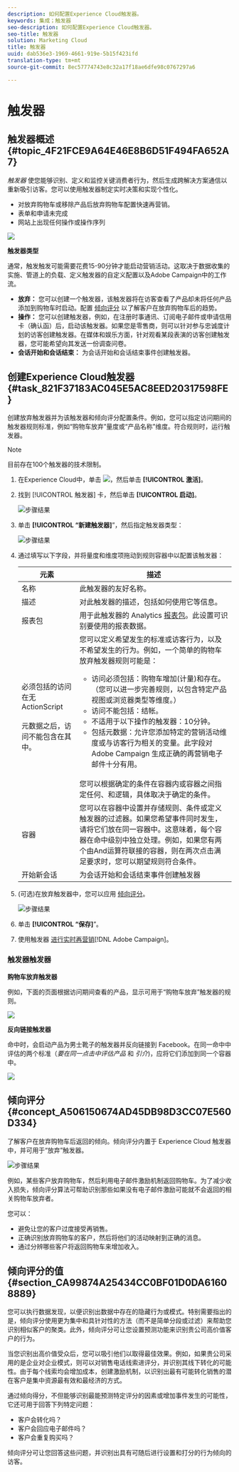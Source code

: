 ```yaml
---
description: 如何配置Experience Cloud触发器。
keywords: 集成；触发器
seo-description: 如何配置Experience Cloud触发器。
seo-title: 触发器
solution: Marketing Cloud
title: 触发器
uuid: dab536e3-1969-4661-919e-5b15f423ifd
translation-type: tm+mt
source-git-commit: 8ec57774743e8c32a17f18ae6dfe98c0767297a6

---
```



# 触发器

## 触发器概述 {#topic_4F21FCE9A64E46E8B6D51F494FA652A7}

*触发器* 使您能够识别、定义和监控关键消费者行为，然后生成跨解决方案通信以重新吸引访客。您可以使用触发器制定实时决策和实现个性化。

* 对放弃购物车或移除产品后放弃购物车配置快速再营销。
* 表单和申请未完成
* 网站上出现任何操作或操作序列

![](assets/trigger-abandonment-2.png)

**触发器类型**

通常，触发触发可能需要花费15-90分钟才能启动营销活动。这取决于数据收集的实施、管道上的负载、定义触发器的自定义配置以及Adobe Campaign中的工作流。

* **放弃：** 您可以创建一个触发器，该触发器将在访客查看了产品却未将任何产品添加到购物车时启动。配置 [倾向评分](../activation/triggers.md#concept_A506150674AD45DB98D3CC07E560D334) 以了解客户在放弃购物车后的趋势。
* **操作：** 您可以创建触发器，例如，在注册时事通讯、订阅电子邮件或申请信用卡（确认函）后，启动该触发器。如果您是零售商，则可以针对参与忠诚度计划的访客创建触发器。在媒体和娱乐方面，针对观看某段表演的访客创建触发器，您可能希望向其发送一份调查问卷。
* **会话开始和会话结束：** 为会话开始和会话结束事件创建触发器。

## 创建Experience Cloud触发器 {#task_821F37183AC045E5AC8EED20317598FE}

创建放弃触发器并为该触发器和倾向评分配置条件。例如，您可以指定访问期间的触发器规则标准，例如“购物车放弃”量度或“产品名称”维度。符合规则时，运行触发器。

<!-- t_create-trigger.xml -->

>[!NOTE]
>
>目前存在100个触发器的技术限制。

1. 在Experience Cloud中，单击 ![](assets/menu-icon.png)，然后单击 **[!UICONTROL 激活]**。
1. 找到 [!UICONTROL 触发器] 卡，然后单击 **[!UICONTROL 启动]**。

   ![步骤结果](assets/activation-triggers.png)

1. 单击 **[!UICONTROL “新建触发器]**”，然后指定触发器类型：

   ![步骤结果](assets/add-trigger.png)

1. 通过填写以下字段，并将量度和维度项拖动到规则容器中以配置该触发器：

   | 元素 | 描述 |
   |--- |--- |
   | 名称 | 此触发器的友好名称。 |
   | 描述 | 对此触发器的描述，包括如何使用它等信息。 |
   | 报表包 | 用于此触发器的 Analytics [报表包](https://marketing.adobe.com/resources/help/en_US/analytics/getting-started/report-suites.html)。此设置可识别要使用的报表数据。 |
   | 必须包括的访问<br>在无ActionScript<br><br>元数据之后，访问不能包含在其中。 | 您可以定义希望发生的标准或访客行为，以及不希望发生的行为。例如，一个简单的购物车放弃触发器规则可能是：<ul><li>访问必须包括：购物车增加(计量)和存在。（您可以进一步完善规则，以包含特定产品视图或浏览器类型等维度。）</li><li>访问不能包括：结帐。</li><li>不适用于以下操作的触发器：10分钟。</li><li>包括元数据：允许您添加特定的营销活动维度或与访客行为相关的变量。此字段对 Adobe Campaign 生成正确的再营销电子邮件十分有用。</li></ul><br>您可以根据确定的条件在容器内或容器之间指定任何、和逻辑，具体取决于确定的条件。 |
   | 容器 | 您可以在容器中设置并存储规则、条件或定义触发器的过滤器。如果您希望事件同时发生，请将它们放在同一容器中。这意味着，每个容器在命中级别中独立处理。例如，如果您有两个由And运算符联接的容器，则在两次点击满足要求时，您可以期望规则符合条件。 |
   | 开始新会话 | 为会话开始和会话结束事件创建触发器 |

1. (可选)在放弃触发器中，您可以应用 [倾向评分](../activation/triggers.md#concept_A506150674AD45DB98D3CC07E560D334)。

   ![步骤结果](assets/propensity-scoring.png)

1. 单击 **[!UICONTROL “保存]**”。
1. 使用触发器 [进行实时再营销](https://docs.campaign.adobe.com/doc/standard/en/EMA_Transactional_messaging_Marketing_Cloud_Triggers.html)[!DNL Adobe Campaign]。

### 触发器触发器

**购物车放弃触发器**

例如，下面的页面根据访问期间查看的产品，显示可用于“购物车放弃”触发器的规则。

![](assets/abandonment-trigger.png)

**反向链接触发器**

命中时，会启动产品为男士靴子的触发器并反向链接到 Facebook。在同一命中中评估的两个标准（*要在同一点击中评估产品* 和 *引介*)，应将它们添加到同一个容器中。

![](assets/fb-boots-promo.png)

## 倾向评分 {#concept_A506150674AD45DB98D3CC07E560D334}

<!-- propensity-scoring.xml -->

了解客户在放弃购物车后返回的倾向。倾向评分内置于 Experience Cloud 触发器中，并可用于“放弃”触发器。

![步骤结果](assets/propensity-scoring.png)

例如，某些客户放弃购物车，然后利用电子邮件激励机制返回购物车。为了减少收入损失，倾向评分算法可帮助识别那些如果没有电子邮件激励可能就不会返回的相关购物车放弃者。

您可以：

* 避免让您的客户过度接受再销售。
* 正确识别放弃购物车的客户，然后将他们的活动映射到正确的消息。
* 通过分辨哪些客户将返回购物车来增加收入。

## 倾向评分的值 {#section_CA99874A25434CC0BF01D0DA61608889}

您可以执行数据发现，以便识别出数据中存在的隐藏行为或模式。特别需要指出的是，倾向评分使用更为集中和具针对性的方法（而不是简单分段或过滤）来帮助您识别相似客户的聚类。此外，倾向评分可让您设置预测功能来识别贵公司高价值客户的行为。

当您识别出高价值受众后，您可以吸引他们以取得最佳效果。例如，如果贵公司采用的是企业对企业模式，则可以对销售电话线索进评分，并识别其线下转化的可能性。由于每个线索均会增加成本，创建激励机制，以识别出最有可能转化销售的潜在客户是集中资源最有效和最经济的方式。

通过倾向得分，不但能够识别最能预测特定评分的因素或增加事件发生的可能性，它还可用于回答下列特定问题：

* 客户会转化吗？
* 客户会回应电子邮件吗？
* 客户会重复购买吗？

倾向评分可让您回答这些问题，并识别出具有可随后进行设置和打分的行为倾向的访客。
